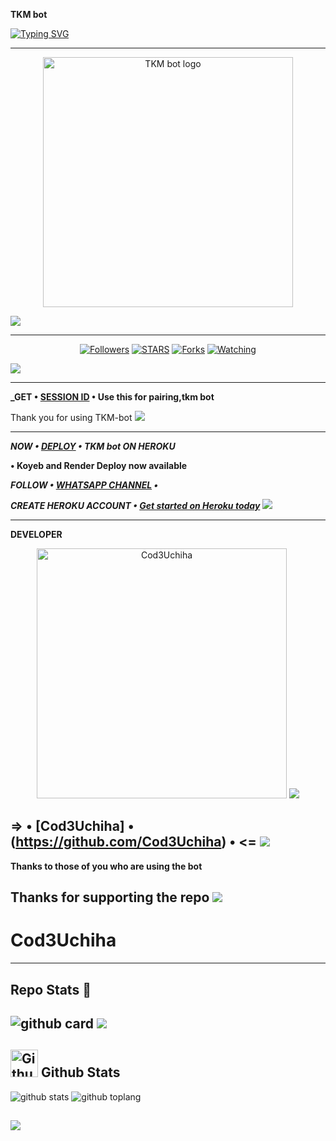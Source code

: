 **TKM bot**

<a href="https://git.io/typing-svg"><img src="https://readme-typing-svg.demolab.com?font=Black+Ops+One&size=50&pause=1000&color=1BAFBAFF&center=true&width=910&height=100&lines=THANKS FOR CHOOSING +TKM-bot;MULTI+DEVICE+WHATSAPP+BOT" alt="Typing SVG" /></a>
  </p>
  
---

<p align="center">
  <a href="https://github.com/Cod3Uchiha">
    <img alt="TKM bot logo" height="400" src="https://telegra.ph/file/ac2455ec2c1ffac391772.jpg">
  </a>
</p>
<a><img src='https://i.imgur.com/LyHic3i.gif'/></a>

---

<p align="center">
  <a href="https://github.com/Cod3Uchiha?tab=followers"><img title="Followers" src="https://img.shields.io/github/followers/Cod3Uchiha?label=Followers&style=social"></a>
  <a href="https://github.com/Cod3Uchiha/TKM-bot/stargazers/"><img title="STARS" src="https://img.shields.io/github/stars/Cod3Uchiha/TKM-bot?&style=social"></a>
  <a href="https://github.com/Cod3Uchiha/TKM-bot/network/members"><img title="Forks" src="https://img.shields.io/github/forks/Cod3Uchiha/TKM-bot?style=social"></a>
  <a href="https://github.com/Cod3Uchiha/TKM-bot/watchers"><img title="Watching" src="https://img.shields.io/github/watchers/Cod3Uchiha/TKM-bot?label=Watching&style=social"></a>
</p>
<a><img src='https://i.imgur.com/LyHic3i.gif'/></a>

---

**_GET • [SESSION ID](https://cod3uchiha1-bfca01cac304.herokuapp.com/) • Use this for pairing,tkm bot**

Thank you for using TKM-bot
<a><img src='https://i.imgur.com/LyHic3i.gif'/></a>

---

**_NOW • [DEPLOY](https://dashboard.heroku.com/new?button-url=https://github.com/Cod3Uchiha/TKM-bot&template=https://github.com/Cod3Uchiha/TKM-bot) • TKM bot ON HEROKU_**


**• Koyeb and Render Deploy now available**

**_FOLLOW • [WHATSAPP CHANNEL](https://whatsapp.com/channel/0029VaKjSra9WtC0kuJqvl0g) •_**

**_CREATE HEROKU ACCOUNT • [Get started on Heroku today](https://www.heroku.com)_**
<a><img src='https://i.imgur.com/LyHic3i.gif'/></a>

---

**DEVELOPER**

<p align="center">
<a href="https://github.com/Cod3Uchiha"><img src="https://telegra.ph/file/7d1d362a15f946d427db1.jpg" height="400" alt="Cod3Uchiha"/></a>
<a><img src='https://i.imgur.com/LyHic3i.gif'/></a>
  
**=> • [Cod3Uchiha] • (https://github.com/Cod3Uchiha) • <=**
<a><img src='https://i.imgur.com/LyHic3i.gif'/></a>
---
  
**Thanks to those of you who are using the bot**

**Thanks for supporting the repo**
<a><img src='https://i.imgur.com/LyHic3i.gif'/></a>
---

# Cod3Uchiha

---------

## Repo Stats 🔭

![github card](https://github-readme-stats.vercel.app/api/pin/?username=Cod3Uchiha&repo=TKM-bot&theme=chartreuse-dark)
<a><img src='https://i.imgur.com/LyHic3i.gif'/></a>
---------

## <img src="https://raw.githubusercontent.com/vilcajoal/vilcajoal/master/assets/octocat-anime.gif" alt="Github" width="44" height="44"> Github Stats

![github stats](https://github-readme-stats.vercel.app/api?username=Cod3Uchiha&show_icons=true&theme=chartreuse-dark)
![github toplang](https://github-readme-stats.vercel.app/api/top-langs/?username=Cod3Uchiha&layout=compact&theme=chartreuse-dark)

<a><img src='https://i.imgur.com/LyHic3i.gif'/></a>
---------
